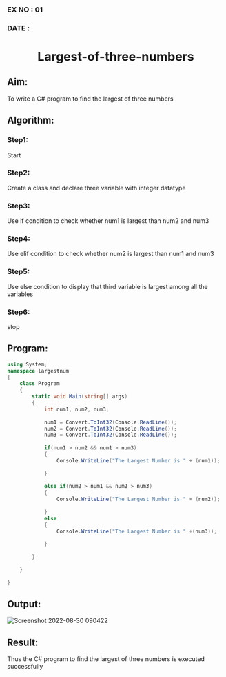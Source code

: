 ### EX NO : 01
### DATE  :
# <p align="center"> Largest-of-three-numbers </p>
## Aim:
To write a C# program to find the largest of three numbers

## Algorithm:
### Step1: 
Start
### Step2:
Create a class and declare three variable with integer datatype
### Step3:
Use if condition to check whether num1 is largest than num2 and num3
### Step4:
Use elif condition to check whether num2 is largest than num1 and num3
### Step5:
Use else condition to display that third variable is largest among all the variables
### Step6:
stop

## Program:
```c#
using System;
namespace largestnum
{
    class Program
    {
        static void Main(string[] args)
        {
            int num1, num2, num3;
            
            num1 = Convert.ToInt32(Console.ReadLine());
            num2 = Convert.ToInt32(Console.ReadLine());
            num3 = Convert.ToInt32(Console.ReadLine());
            
            if(num1 > num2 && num1 > num3)
            {
                Console.WriteLine("The Largest Number is " + (num1));
                
            }
            
            else if(num2 > num1 && num2 > num3)
            {
                Console.WriteLine("The Largest Number is " + (num2));
                
            }
            else
            {
                Console.WriteLine("The Largest Number is " +(num3));
                
            }
            
        }
        
    }
    
}
```

## Output:
![Screenshot 2022-08-30 090422](https://user-images.githubusercontent.com/70213227/187455733-7dff1cb7-71c7-4c28-90f6-c2465041d425.png)

## Result:
Thus the C# program to find the largest of three numbers is executed successfully
